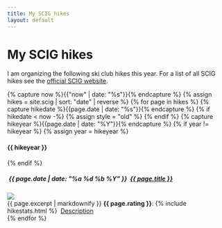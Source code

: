 ```yaml
---
title: My SCIG hikes
layout: default
---
```


<h1>My SCIG hikes</h1>
I am organizing the following ski club hikes this year.
For a list of all SCIG hikes see the <a href="https://www.scig.ch/randonnees-pedestres">official SCIG website</a>.

{% capture now %}{{"now" | date: "%s"}}{% endcapture %}
{% assign hikes = site.scig | sort: "date" | reverse %}
{% for page in hikes %}
{% capture hikedate %}{{page.date | date: "%s"}}{% endcapture %}
    {% if hikedate < now -%}
        {% assign style = "old" %}
    {% endif %}
{% capture hikeyear %}{{page.date | date: "%Y"}}{% endcapture %}
{% if year != hikeyear %}
    {% assign year = hikeyear %}
<h4 class="year">{{ hikeyear }}</h4>
{% endif %}
<div class="row mb-2 {{ style }}">
    <h5><i class="bi bi-calendar-event"></i>&nbsp;{{ page.date | date: "%a %d %b %Y" }}&nbsp;&nbsp;<a href="{{ page.url }}">{{ page.title }}</a></h5>
    <div class="col-sm-3">
        <a href="{{ page.url }}"><img src="{{ page.media[0].url }}" class="img-fluid"></a>
    </div>
    <div class="col-sm">
        {{ page.excerpt | markdownify }}
        <b>{{ page.rating }}</b>: {% include hikestats.html %}
            <i class="bi bi-newspaper"></i>&nbsp;<a href="{{ page.url }}">Description</a>
    </div>
</div>
{% endfor %}
